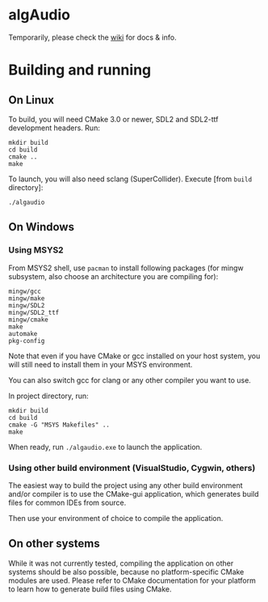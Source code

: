 # algAudio

Temporarily, please check the [wiki](https://github.com/rafalcieslak/algAudio/wiki) for docs & info.

# Building and running

## On Linux

To build, you will need CMake 3.0 or newer, SDL2 and SDL2-ttf development headers. Run:

	mkdir build
	cd build
	cmake ..
	make

To launch, you will also need sclang (SuperCollider). Execute [from `build` directory]:

	./algaudio

## On Windows

### Using MSYS2

From MSYS2 shell, use `pacman` to install following packages (for mingw subsystem, also choose an architecture you are compiling for):

	mingw/gcc
	mingw/make
	mingw/SDL2
	mingw/SDL2_ttf
	mingw/cmake
	make
	automake
	pkg-config

Note that even if you have CMake or gcc installed on your host system, you will still need to install them in your MSYS environment.

You can also switch gcc for clang or any other compiler you want to use.

In project directory, run:

	mkdir build
	cd build
	cmake -G "MSYS Makefiles" ..
	make

When ready, run `./algaudio.exe` to launch the application.

### Using other build environment (VisualStudio, Cygwin, others)

The easiest way to build the project using any other build environment and/or compiler is to use the CMake-gui application, which generates build files for common IDEs from source.

Then use your environment of choice to compile the application.

## On other systems

While it was not currently tested, compiling the application on other systems should be also possible, because no platform-specific CMake modules are used. Please refer to CMake documentation for your platform to learn how to generate build files using CMake.
